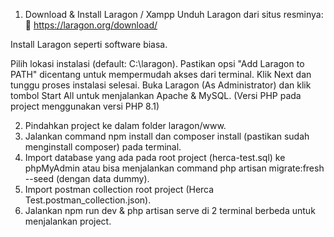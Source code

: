 1. Download & Install Laragon / Xampp
   Unduh Laragon dari situs resminya:
   🔗 https://laragon.org/download/

Install Laragon seperti software biasa.

Pilih lokasi instalasi (default: C:\laragon).
Pastikan opsi "Add Laragon to PATH" dicentang untuk mempermudah akses dari terminal.
Klik Next dan tunggu proses instalasi selesai.
Buka Laragon (As Administrator) dan klik tombol Start All untuk menjalankan Apache & MySQL.
(Versi PHP pada project menggunakan versi PHP 8.1)

2. Pindahkan project ke dalam folder laragon/www.
3. Jalankan command npm install dan composer install (pastikan sudah menginstall composer) pada terminal.
4. Import database yang ada pada root project (herca-test.sql) ke phpMyAdmin atau bisa menjalankan command php artisan migrate:fresh --seed (dengan data dummy).
5. Import postman collection root project (Herca Test.postman_collection.json).
6. Jalankan npm run dev & php artisan serve di 2 terminal berbeda untuk menjalankan project.
